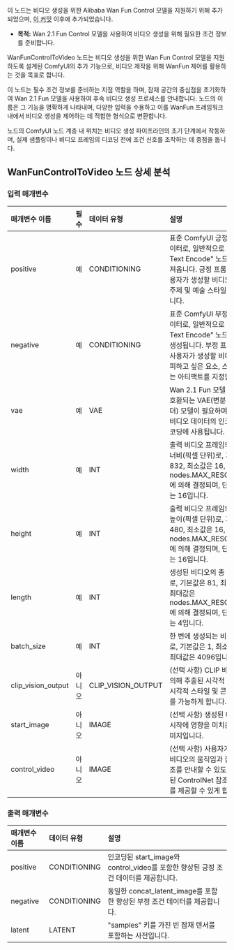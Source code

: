 이 노드는 비디오 생성을 위한 Alibaba Wan Fun Control 모델을 지원하기 위해 추가되었으며, [이 커밋](https://github.com/comfyanonymous/ComfyUI/commit/3661c833bcc41b788a7c9f0e7bc48524f8ee5f82) 이후에 추가되었습니다.

- **목적:** Wan 2.1 Fun Control 모델을 사용하여 비디오 생성을 위해 필요한 조건 정보를 준비합니다.

WanFunControlToVideo 노드는 비디오 생성을 위한 Wan Fun Control 모델을 지원하도록 설계된 ComfyUI의 추가 기능으로, 비디오 제작을 위해 WanFun 제어를 활용하는 것을 목표로 합니다.

이 노드는 필수 조건 정보를 준비하는 지점 역할을 하며, 잠재 공간의 중심점을 초기화하여 Wan 2.1 Fun 모델을 사용하여 후속 비디오 생성 프로세스를 안내합니다. 노드의 이름은 그 기능을 명확하게 나타내며, 다양한 입력을 수용하고 이를 WanFun 프레임워크 내에서 비디오 생성을 제어하는 데 적합한 형식으로 변환합니다.

노드의 ComfyUI 노드 계층 내 위치는 비디오 생성 파이프라인의 초기 단계에서 작동하며, 실제 샘플링이나 비디오 프레임의 디코딩 전에 조건 신호를 조작하는 데 중점을 둡니다.

## WanFunControlToVideo 노드 상세 분석

### 입력 매개변수

| 매개변수 이름      | 필수 | 데이터 유형           | 설명                                                  | 기본값 |
|:-------------------|:---------|:-------------------|:-------------------------------------------------------------|:-------------|
| positive           | 예      | CONDITIONING       | 표준 ComfyUI 긍정 조건 데이터로, 일반적으로 "CLIP Text Encode" 노드에서 가져옵니다. 긍정 프롬프트는 사용자가 생성할 비디오의 내용, 주제 및 예술 스타일을 설명합니다. | N/A  |
| negative           | 예      | CONDITIONING       | 표준 ComfyUI 부정 조건 데이터로, 일반적으로 "CLIP Text Encode" 노드에 의해 생성됩니다. 부정 프롬프트는 사용자가 생성할 비디오에서 피하고 싶은 요소, 스타일 또는 아티팩트를 지정합니다. | N/A  |
| vae                | 예      | VAE                | Wan 2.1 Fun 모델 패밀리와 호환되는 VAE(변분 오토인코더) 모델이 필요하며, 이미지/비디오 데이터의 인코딩 및 디코딩에 사용됩니다. | N/A  |
| width              | 예      | INT                | 출력 비디오 프레임의 원하는 너비(픽셀 단위)로, 기본값은 832, 최소값은 16, 최대값은 nodes.MAX_RESOLUTION에 의해 결정되며, 단계 크기는 16입니다. | 832  |
| height             | 예      | INT                | 출력 비디오 프레임의 원하는 높이(픽셀 단위)로, 기본값은 480, 최소값은 16, 최대값은 nodes.MAX_RESOLUTION에 의해 결정되며, 단계 크기는 16입니다. | 480  |
| length             | 예      | INT                | 생성된 비디오의 총 프레임 수로, 기본값은 81, 최소값은 1, 최대값은 nodes.MAX_RESOLUTION에 의해 결정되며, 단계 크기는 4입니다. | 81   |
| batch_size         | 예      | INT                | 한 번에 생성되는 비디오 수로, 기본값은 1, 최소값은 1, 최대값은 4096입니다. | 1    |
| clip_vision_output | 아니오       | CLIP_VISION_OUTPUT | (선택 사항) CLIP 비전 모델에 의해 추출된 시각적 특징으로, 시각적 스타일 및 콘텐츠 안내를 가능하게 합니다. | 없음 |
| start_image        | 아니오       | IMAGE              | (선택 사항) 생성된 비디오의 시작에 영향을 미치는 초기 이미지입니다. | 없음 |
| control_video      | 아니오       | IMAGE              | (선택 사항) 사용자가 생성된 비디오의 움직임과 잠재적 구조를 안내할 수 있도록 전처리된 ControlNet 참조 비디오를 제공할 수 있게 합니다.| 없음 |

### 출력 매개변수

| 매개변수 이름      | 데이터 유형           | 설명                                                  |
|:-------------------|:-------------------|:-------------------------------------------------------------|
| positive           | CONDITIONING       | 인코딩된 start_image와 control_video를 포함한 향상된 긍정 조건 데이터를 제공합니다. |
| negative           | CONDITIONING       | 동일한 concat_latent_image를 포함한 향상된 부정 조건 데이터를 제공합니다. |
| latent             | LATENT             | "samples" 키를 가진 빈 잠재 텐서를 포함하는 사전입니다. |

